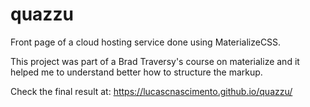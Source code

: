 # quazzu
Front page of a cloud hosting service done using MaterializeCSS.

This project was part of a Brad Traversy's course on materialize and it helped me to understand better how to structure the markup.

Check the final result at: https://lucascnascimento.github.io/quazzu/
